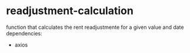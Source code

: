 # readjustment-calculation
function that calculates the rent readjustmente for a given value and date
dependencies: 
- axios
